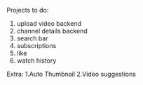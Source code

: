 Projects to do:
1. upload video backend 
2. channel details backend
3. search bar
4. subscriptions
5. like
6. watch history




Extra:
1.Auto Thumbnail
2.Video suggestions
